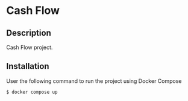 # Cash Flow

## Description

Cash Flow project.

## Installation

User the following command to run the project using Docker Compose

```bash
$ docker compose up
```
